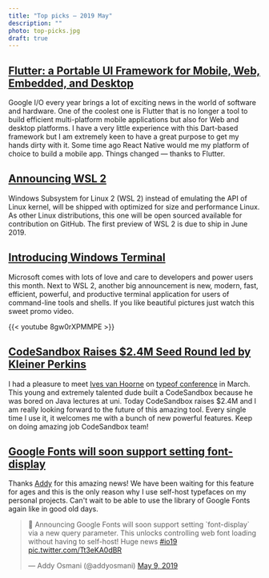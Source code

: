 ```yaml
---
title: "Top picks — 2019 May"
description: ""
photo: top-picks.jpg
draft: true
---
```


## [Flutter: a Portable UI Framework for Mobile, Web, Embedded, and Desktop](https://developers.googleblog.com/2019/05/Flutter-io19.html)

Google I/O every year brings a lot of exciting news in the world of software and hardware. One of the coolest one is Flutter that is no longer a tool to build efficient multi-platform mobile applications but also for Web and desktop platforms. I have a very little experience with this Dart-based framework but I am extremely keen to have a great purpose to get my hands dirty with it. Some time ago React Native would me my platform of choice to build a mobile app. Things changed — thanks to Flutter.

## [Announcing WSL 2](https://devblogs.microsoft.com/commandline/announcing-wsl-2/)

Windows Subsystem for Linux 2 (WSL 2) instead of emulating the API of Linux kernel, will be shipped with optimized for size and performance Linux. As other Linux distributions, this one will be open sourced available for contribution on GitHub. The first preview of WSL 2 is due to ship in June 2019.

## [Introducing Windows Terminal](https://devblogs.microsoft.com/commandline/introducing-windows-terminal/)

Microsoft comes with lots of love and care to developers and power users this month. Next to WSL 2, another big announcement is new, modern, fast, efficient, powerful, and productive terminal application for users of command-line tools and shells. If you like beautiful pictures just watch this sweet promo video.

{{< youtube 8gw0rXPMMPE >}}

## [CodeSandbox Raises $2.4M Seed Round led by Kleiner Perkins](https://codesandbox.io/post/CodeSandbox-Raises-2-4M-Seed-Round-led-by-Kleiner-Perkins)

I had a pleasure to meet [Ives van Hoorne](https://twitter.com/compuives) on [typeof conference](https://typeofconf.com/) in March. This young and extremely talented dude built a CodeSandbox because he was bored on Java lectures at uni. Today CodeSandbox raises $2.4M and I am really looking forward to the future of this amazing tool. Every single time I use it, it welcomes me with a bunch of new powerful features. Keep on doing amazing job CodeSandbox team!

## [Google Fonts will soon support setting font-display](https://twitter.com/addyosmani/status/1126370518347608065)

Thanks [Addy](https://twitter.com/addyosmani) for this amazing news! We have been waiting for this feature for ages and this is the only reason why I use self-host typefaces on my personal projects. Can't wait to be able to use the library of Google Fonts again like in good old days.

<blockquote class="twitter-tweet"><p lang="en" dir="ltr">📢 Announcing Google Fonts will soon support setting `font-display` via a new query parameter. This unlocks controlling web font loading without having to self-host! Huge news <a href="https://twitter.com/hashtag/io19?src=hash&amp;ref_src=twsrc%5Etfw">#io19</a> <a href="https://t.co/Tt3eKA0dBR">pic.twitter.com/Tt3eKA0dBR</a></p>&mdash; Addy Osmani (@addyosmani) <a href="https://twitter.com/addyosmani/status/1126370518347608065?ref_src=twsrc%5Etfw">May 9, 2019</a></blockquote> <script async src="https://platform.twitter.com/widgets.js" charset="utf-8"></script>
